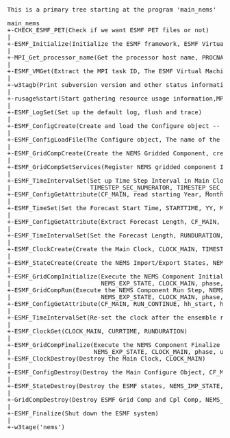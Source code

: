 <pre>This is a primary tree starting at the program <a herf="https://github.com/NOAA-EMC/NEMS/blob/develop/src/MAIN_NEMS.F90">'main_nems'</a>

main_nems
+-CHECK_ESMF_PET(Check if we want ESMF PET files or not)
|
+-ESMF_Initialize(Initialize the ESMF framework, ESMF Virtual Machine, Set up the default calendar)
|
+-MPI_Get_processor_name(Get the processor host name, PROCNAME PROCNAME_LEN)
|
+-ESMF_VMGet(Extract the MPI task ID, The ESMF Virtual Machine, The local MPI task ID)
|
+-w3tagb(Print subversion version and other status information)
|
+-rusage%start(Start gathering resource usage information,MPI_COMM_WORLD,PROCNAME,PROCNAME_LEN)
|
+-ESMF_LogSet(Set up the default log, flush and trace)
|
+-ESMF_ConfigCreate(Create and load the Configure object -- contents of the Main configure file, CF_MAIN)
|
+-ESMF_ConfigLoadFile(The Configure object, The name of the configure file)
|
+-ESMF_GridCompCreate(Create the NEMS Gridded Component, create and control ATM, OCN, ICE, etc. name, configFile)
|
+-ESMF_GridCompSetServices(Register NEMS gridded component Initialize, Run and Finalize, NEMS_GRID_COMP, NEMS_REGISTER)
|
+-ESMF_TimeIntervalSet(Set up Time Step Interval in Main Clock, TIMESTEP, TIMESTEP_SEC_WHOLE, 
|                      TIMESTEP_SEC_NUMERATOR, TIMESTEP_SEC_DENOMINATOR)
+-ESMF_ConfigGetAttribute(CF_MAIN, read starting Year, Month, Day, Hour, Minute, Second)
|
+-ESMF_TimeSet(Set the Forecast Start Time, STARTTIME, YY, MM, DD, HH, MNS, SEC)
|
+-ESMF_ConfigGetAttribute(Extract Forecast Length, CF_MAIN, NHOURS_FCST, nhours_fcst)
|
+-ESMF_TimeIntervalSet(Set the Forecast Length, RUNDURATION, NSECONDS_FCST)
|
+-ESMF_ClockCreate(Create the Main Clock, CLOCK_MAIN, TIMESTEP, STARTTIME, RUNDURATION)
|
+-ESMF_StateCreate(Create the NEMS Import/Export States, NEMS_IMP_STATE, NEMS_EXP_STATE)
|
+-ESMF_GridCompInitialize(Execute the NEMS Component Initialize Step, NEMS_GRID_COMP, NEMS_IMP_STATE, 
|                         NEMS_EXP_STATE, CLOCK_MAIN, phase, userRc)
+-ESMF_GridCompRun(Execute the NEMS Component Run Step, NEMS_GRID_COMP, NEMS_IMP_STATE, 
|                         NEMS_EXP_STATE, CLOCK_MAIN, phase, userRc))
+-ESMF_ConfigGetAttribute(CF_MAIN, RUN_CONTINUE, hh_start, hh_final, Ensemble Clock Parameters)
|
+-ESMF_TimeIntervalSet(Re-set the clock after the ensemble run cycles, RUNDURATION, NHOURS_FCST)
|
+-ESMF_ClockGet(CLOCK_MAIN, CURRTIME, RUNDURATION)
|
+-ESMF_GridCompFinalize(Execute the NEMS Component Finalize Step, NEMS_GRID_COMP, NEMS_IMP_STATE, 
|                       NEMS_EXP_STATE, CLOCK_MAIN, phase, userRc)
+-ESMF_ClockDestroy(Destroy the Main Clock, CLOCK_MAIN)
|
+-ESMF_ConfigDestroy(Destroy the Main Configure Object, CF_MAIN)
|
+-ESMF_StateDestroy(Destroy the ESMF states, NEMS_IMP_STATE, NEMS_EXP_STATE)
|
+-GridCompDestroy(Destroy ESMF Grid Comp and Cpl Comp, NEMS_GRID_COMP)
|
+-ESMF_Finalize(Shut down the ESMF system)
|
+-w3tage('nems')</pre>
